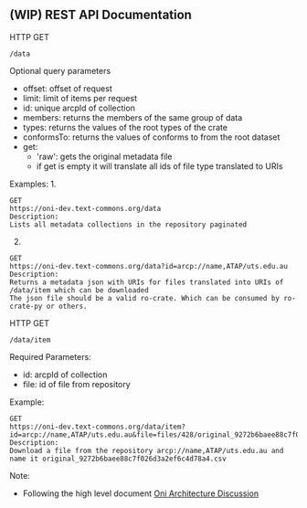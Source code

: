 ## (WIP) REST API Documentation

HTTP GET
```
/data
```

Optional query parameters
- offset: offset of request
- limit: limit of items per request
- id: unique arcpId of collection
- members:  returns the members of the same group of data
- types: returns the values of the root types of the crate
- conformsTo: returns the values of conforms to from the root dataset
- get:
    - 'raw': gets the original metadata file
    - if get is empty it will translate all ids of file type translated to URIs

Examples:
1.
```
GET
https://oni-dev.text-commons.org/data
Description:
Lists all metadata collections in the repository paginated
```
2.
```
GET
https://oni-dev.text-commons.org/data?id=arcp://name,ATAP/uts.edu.au
Description:
Returns a metadata json with URIs for files translated into URIs of /data/item which can be downloaded
The json file should be a valid ro-crate. Which can be consumed by ro-crate-py or others.
```

HTTP GET
```
/data/item
```
Required Parameters:
- id: arcpId of collection
- file: id of file from repository

Example:
```
GET
https://oni-dev.text-commons.org/data/item?id=arcp://name,ATAP/uts.edu.au&file=files/428/original_9272b6baee88c7f026d3a2ef6c4d78a4.csv
Description: 
Download a file from the repository arcp://name,ATAP/uts.edu.au and name it original_9272b6baee88c7f026d3a2ef6c4d78a4.csv
```

Note:

- Following the high level document [Oni Architecture Discussion
  ](https://docs.google.com/document/d/1_tkA9bPZCPUFrrJsffutT2pgDDm84BtAFG4dmv5WOlU/edit#heading=h.r5umx9wyjd2i)
